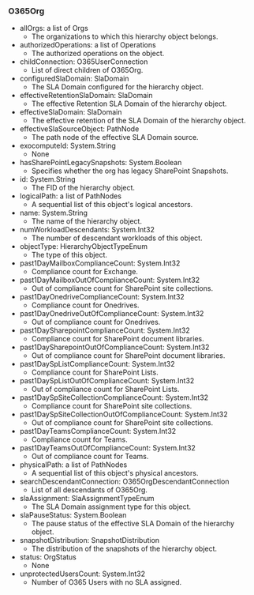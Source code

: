 ### O365Org
- allOrgs: a list of Orgs
  - The organizations to which this hierarchy object belongs.
- authorizedOperations: a list of Operations
  - The authorized operations on the object.
- childConnection: O365UserConnection
  - List of direct children of O365Org.
- configuredSlaDomain: SlaDomain
  - The SLA Domain configured for the hierarchy object.
- effectiveRetentionSlaDomain: SlaDomain
  - The effective Retention SLA Domain of the hierarchy object.
- effectiveSlaDomain: SlaDomain
  - The effective retention of the SLA Domain of the hierarchy object.
- effectiveSlaSourceObject: PathNode
  - The path node of the effective SLA Domain source.
- exocomputeId: System.String
  - None
- hasSharePointLegacySnapshots: System.Boolean
  - Specifies whether the org has legacy SharePoint Snapshots.
- id: System.String
  - The FID of the hierarchy object.
- logicalPath: a list of PathNodes
  - A sequential list of this object's logical ancestors.
- name: System.String
  - The name of the hierarchy object.
- numWorkloadDescendants: System.Int32
  - The number of descendant workloads of this object.
- objectType: HierarchyObjectTypeEnum
  - The type of this object.
- past1DayMailboxComplianceCount: System.Int32
  - Compliance count for Exchange.
- past1DayMailboxOutOfComplianceCount: System.Int32
  - Out of compliance count for SharePoint site collections.
- past1DayOnedriveComplianceCount: System.Int32
  - Compliance count for Onedrives.
- past1DayOnedriveOutOfComplianceCount: System.Int32
  - Out of compliance count for Onedrives.
- past1DaySharepointComplianceCount: System.Int32
  - Compliance count for SharePoint document libraries.
- past1DaySharepointOutOfComplianceCount: System.Int32
  - Out of compliance count for SharePoint document libraries.
- past1DaySpListComplianceCount: System.Int32
  - Compliance count for SharePoint Lists.
- past1DaySpListOutOfComplianceCount: System.Int32
  - Out of compliance count for SharePoint Lists.
- past1DaySpSiteCollectionComplianceCount: System.Int32
  - Compliance count for SharePoint site collections.
- past1DaySpSiteCollectionOutOfComplianceCount: System.Int32
  - Out of compliance count for SharePoint site collections.
- past1DayTeamsComplianceCount: System.Int32
  - Compliance count for Teams.
- past1DayTeamsOutOfComplianceCount: System.Int32
  - Out of compliance count for Teams.
- physicalPath: a list of PathNodes
  - A sequential list of this object's physical ancestors.
- searchDescendantConnection: O365OrgDescendantConnection
  - List of all descendants of O365Org.
- slaAssignment: SlaAssignmentTypeEnum
  - The SLA Domain assignment type for this object.
- slaPauseStatus: System.Boolean
  - The pause status of the effective SLA Domain of the hierarchy object.
- snapshotDistribution: SnapshotDistribution
  - The distribution of the snapshots of the hierarchy object.
- status: OrgStatus
  - None
- unprotectedUsersCount: System.Int32
  - Number of O365 Users with no SLA assigned.
